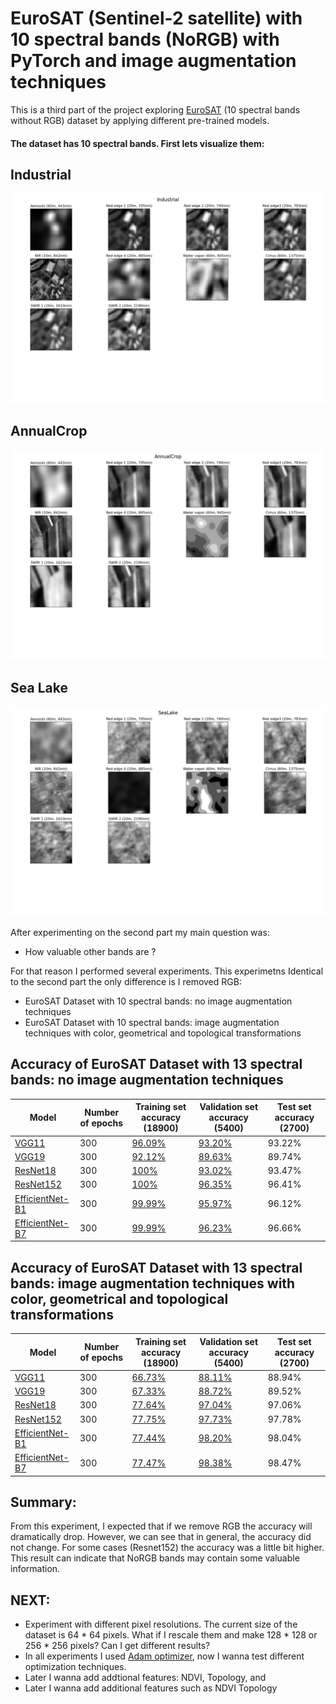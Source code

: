 # EuroSAT (Sentinel-2 satellite) with 10 spectral bands (NoRGB) with PyTorch and image augmentation techniques

This is a third part of the project exploring [EuroSAT](https://arxiv.org/pdf/1709.00029.pdf) (10 spectral bands without RGB) 
dataset by applying different pre-trained models. 

#### The dataset has 10 spectral bands. First lets visualize them: 

## Industrial
![Demo_Dataset3](output/EuroSATAllBands_Dataset3.png)

## AnnualCrop
![Demo_Dataset2](output/EuroSATAllBands_Dataset2.png)

## Sea Lake
![Demo_Dataset1](output/EuroSATAllBands_Dataset1.png)



After experimenting on the second part my main question was:
* How valuable other bands are ?



For that reason I performed several experiments. This experimetns Identical to the second part the only difference is I removed RGB:
* EuroSAT Dataset with 10 spectral bands: no image augmentation techniques
* EuroSAT Dataset with 10 spectral bands: image augmentation techniques with color, geometrical and topological transformations

## Accuracy of EuroSAT Dataset with 13 spectral bands: no image augmentation techniques
| Model |  Number of epochs  | Training set accuracy (18900) | Validation set accuracy (5400) | Test set accuracy (2700) |
| ----------------- | ----------- | ----------------- | ----------- | ----------- |
| [VGG11](https://arxiv.org/pdf/1409.1556.pdf)        | 300 |[96.09%](output/png/EuroSATallBands_VGG11_O.png)            |[93.20%](output/png/EuroSATallBands_VGG11_O.png)          |93.22%|
| [VGG19](https://arxiv.org/pdf/1409.1556.pdf)        | 300 |[92.12%](output/png/EuroSATallBands_VGG19_O.png)            |[89.63%](output/png/EuroSATallBands_VGG19_O.png)          |89.74%|
| [ResNet18](https://arxiv.org/pdf/1512.03385.pdf)    | 300 |[100%](output/png/EuroSATallBands_RESNET18_O.png)         |[93.02%](output/png/EuroSATallBands_RESNET18_O.png)       |93.47%|
| [ResNet152](https://arxiv.org/pdf/1512.03385.pdf)   | 300 |[100%](output/png/EuroSATallBands_RESNET152_O.png)        |[96.35%](output/png/EuroSATallBands_RESNET152_O.png)      |96.41%|
| [EfficientNet-B1](https://arxiv.org/abs/1512.03385) | 300 |[99.99%](output/png/EuroSATallBands_EFFICIENTNET-B1_O.png)  |[95.97%](output/png/EuroSATallBands_EFFICIENTNET-B1_O.png)|96.12%|
| [EfficientNet-B7](https://arxiv.org/abs/1512.03385) | 300 |[99.99%](output/png/EuroSATallBands_EFFICIENTNET-B7_O.png)|[96.23%](output/png/EuroSATallBands_EFFICIENTNET-B7_O.png)|96.66%|


## Accuracy of EuroSAT Dataset with 13 spectral bands: image augmentation techniques with color, geometrical and topological transformations
| Model |  Number of epochs  | Training set accuracy (18900) | Validation set accuracy (5400) | Test set accuracy (2700) |
| ----------------- | ----------- | ----------------- | ----------- | ----------- |
| [VGG11](https://arxiv.org/pdf/1409.1556.pdf)        | 300 |[66.73%](output/png/EuroSATallBands_VGG11_GC.png)          |[88.11%](output/png/EuroSATallBands_VGG11_GC.png)   | 88.94%  |
| [VGG19](https://arxiv.org/pdf/1409.1556.pdf)        | 300 |[67.33%](output/png/EuroSATallBands_VGG19_GC.png)          |[88.72%](output/png/EuroSATallBands_VGG19_GC.png)    |  89.52% |
| [ResNet18](https://arxiv.org/pdf/1512.03385.pdf)    | 300 |[77.64%](output/png/EuroSATallBands_RESNET18_GC.png)       |[97.04%](output/png/EuroSATallBands_RESNET18_GC.png)  |  97.06% |
| [ResNet152](https://arxiv.org/pdf/1512.03385.pdf)   | 300 |[77.75%](output/png/EuroSATallBands_RESNET152_GC.png)      |[97.73%](output/png/EuroSATallBands_RESNET152_GC.png) |  97.78% |
| [EfficientNet-B1](https://arxiv.org/abs/1512.03385) | 300 |[77.44%](output/png/EuroSATallBands_EFFICIENTNET-B1_GC.png)|[98.20%](output/png/EuroSATallBands_EFFICIENTNET-B1_GC.png) | 98.04%  |
| [EfficientNet-B7](https://arxiv.org/abs/1512.03385) | 300 |[77.47%](output/png/EuroSATallBands_EFFICIENTNET-B7_GC.png)|[98.38%](output/png/EuroSATallBands_EFFICIENTNET-B7_GC.png) | 98.47%  |

## Summary:
From this experiment, I expected that if we remove RGB the accuracy will dramatically drop. However, we can see that in general, the accuracy did not change. For some cases (Resnet152)
the accuracy was a little bit higher. This result can indicate that NoRGB bands may contain some valuable information.



## NEXT:
* Experiment with different pixel resolutions. The current size of the dataset is 64 * 64 pixels. What if I rescale them and make 128 * 128 or 256 * 256 pixels? Can I get different results? 
* In all experiments I used [Adam optimizer](https://arxiv.org/pdf/1412.6980.pdf), now I wanna test different optimization techniques.  
* Later I wanna add addtional features: NDVI, Topology, and 
* Later I wanna add additional features such as NDVI  Topology






